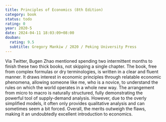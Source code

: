 ```yaml
---
title: Principles of Economics (8th Edition)
category: book
status: todo
rating: 0
year: 2020-5
date: 2024-04-11 18:03:09+08:00
douban:
  rating: 9.5
  subtitle: Gregory Mankiw / 2020 / Peking University Press
---
```


Via Twitter, Bugen Zhao mentioned spending two intermittent months to finish these two thick books, not skipping a single chapter. The book, free from complex formulas or dry terminologies, is written in a clear and fluent manner. It draws interest in economic principles through relatable economic phenomena, allowing someone like me, who is a novice, to understand the rules on which the world operates in a whole new way. The arrangement from micro to macro is naturally structured, fully demonstrating the powerful tool of supply-demand analysis. However, due to the overly simplified models, it often only provides qualitative analysis and can sometimes seem a bit forced. Overall, the merits outweigh the flaws, making it an undoubtedly excellent introduction to economics.
